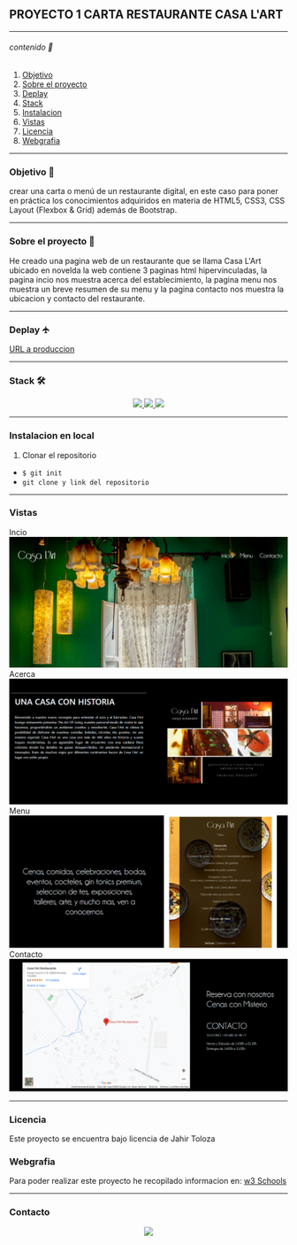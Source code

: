 ## PROYECTO 1 CARTA RESTAURANTE CASA L'ART
***
###### contenido    🚩
1. [Objetivo](#objetivo)
2. [Sobre el proyecto](#sobre-el-proyecto)
3. [Deplay](#deplay)
4. [Stack](#stack)
5. [Instalacion](#instalacion)
6. [Vistas](#vistas)
7. [Licencia](#licencia)
8. [Webgrafia](#webgrafia)

***
### Objetivo 🎯

 crear una carta o menú de un restaurante digital, en este caso para poner en práctica los conocimientos adquiridos en materia de HTML5, CSS3, CSS Layout (Flexbox & Grid) además de Bootstrap.
***
### Sobre el proyecto 🚀

He creado una pagina web de un restaurante que se llama Casa L'Art ubicado en novelda la web contiene 3 paginas html hipervinculadas, la pagina incio nos muestra acerca del establecimiento, la pagina menu nos muestra un breve resumen de su menu y la pagina contacto nos muestra la ubicacion y contacto del restaurante.
***
### Deplay 🛧

[URL a produccion](google.com)
              

              
              
***
### Stack   🛠              


<div align="center">
<a href="https://www.w3schools.com/html/html_emojis.asp">
    <img src= "https://cdn.icon-icons.com/icons2/2699/PNG/512/w_html_logo_icon_170241.png" height=50px/>
</a>
<a href="https://www.w3schools.com/css/default.asp">
    <img src= "https://assets.stickpng.com/images/62b2220b038aad4d3ed7ca2f.png" height=50px/>
</a>
<a href="https://getbootstrap.com/">
    <img src= "https://logovectorseek.com/wp-content/uploads/2019/10/bootstrap-logo-vector.png" height=50px/>
</a>
 </div>

***
### Instalacion en local

1. Clonar el repositorio
 - `$ git init`
 - `git clone y link del repositorio`


***
### Vistas 
Incio
![inicio](./vista%20inicio%201.png)
Acerca
![acerca](./vista%20inicio%202.png)
Menu
![menu](./vista%20menu.png)
Contacto
![contacto](./vista%20contacto.png)
















***
### Licencia
Este proyecto se encuentra bajo licencia de Jahir Toloza

### Webgrafia
Para poder realizar este proyecto he recopilado informacion en:
[w3 Schools](https://www.w3schools.com/)
***
### Contacto

<div align="center">
<a href="www.gmail.com">
    <img src= "https://i.blogs.es/16b956/gmail-nuevo-logo-google-workspace/1366_2000.jpg
" height=50px/>
</a>
</div>

